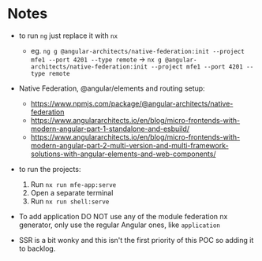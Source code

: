 # Notes

- to run `ng` just replace it with `nx`
  - eg. `ng g @angular-architects/native-federation:init --project mfe1 --port 4201 --type remote` -> `nx g @angular-architects/native-federation:init --project mfe1 --port 4201 --type remote`

- Native Federation, @angular/elements and routing setup:
  - <https://www.npmjs.com/package/@angular-architects/native-federation>
  - <https://www.angulararchitects.io/en/blog/micro-frontends-with-modern-angular-part-1-standalone-and-esbuild/>
  - <https://www.angulararchitects.io/en/blog/micro-frontends-with-modern-angular-part-2-multi-version-and-multi-framework-solutions-with-angular-elements-and-web-components/>

- to run the projects:
  1. Run `nx run mfe-app:serve`
  2. Open a separate terminal
  3. Run `nx run shell:serve`

- To add application DO NOT use any of the module federation nx generator, only use the regular Angular ones, like `application`
- SSR is a bit wonky and this isn't the first priority of this POC so adding it to backlog.
